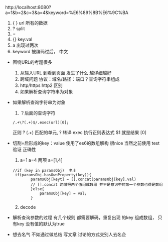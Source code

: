 http://localhost:8080?a=1&b=2&c=3&a=4&keyword=%E6%89%8B%E6%9C%BA


1. { } url 所有的数据
2. ? split
3. =
4. {} key:val
5. a 出现过两次
6. keyword 被编码过后， 中文

- 围绕URL的考题很多 
    1. 从输入URL 到看到页面 发生了什么 越详细越好
    2. 跨域问题  协议：域名/路径：端口？查询字符串组成
    3. http/https http2 区别
    4. 如果解析查询字符串为对象

- 如果解析查询字符串为对象
    1. ？后面的查询字符   
    ```
    /.+\?(.+)$/.exec(url)[0];
    
    ```
    正则    ? (.+) 匹配的单元,
    \? 转译 
    exec 执行正则表达式   $1  就是结果 [0]

- 切割=后形成的key：value  使用了es6的数组解构 很nice
    当然之前使用  test 验证 正确性  
    1. a=1 a=4 两项   a=[1,4]
    ```
    //if (key in paramsObj)  老土
     if(paramsObj.hasOwnProperty(key)){
            paramsObj[keyt] = [].concat(paramsObj[key],val)
            // [].concat 跨域把两个值组成数组 并不是意识中的第一个参数也得是数组
            }else{
                paramsObj[key] = val;
            }
    ```
    2. decode

- 解析查询参数的过程 有几个规则
    都需要解码，重复出现 的key 组成数组， 只有key 没有值的默认为true 

- 想去名气 不如通过做总结 写文章 讨论的方式交别人去名企
